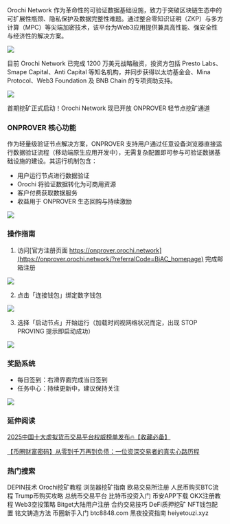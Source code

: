 Orochi Network 作为革命性的可验证数据基础设施，致力于突破区块链生态中的可扩展性瓶颈、隐私保护及数据完整性难题。通过整合零知识证明（ZKP）与多方计算（MPC）等尖端加密技术，该平台为Web3应用提供兼具高性能、强安全性与经济性的解决方案。

[![](https://307e939.webp.li/20250419131345441.png)](https://btc8848.com/top-10-exchanges)

目前 Orochi Network 已完成 1200 万美元战略融资，投资方包括 Presto Labs、Smape Capital、Anti Capital 等知名机构，并同步获得以太坊基金会、Mina Protocol、Web3 Foundation 及 BNB Chain 的专项资助支持。

[![](https://307e939.webp.li/20250419131410625.png)](https://btc8848.com/top-10-exchanges)

首期挖矿正式启动！Orochi Network 现已开放 ONPROVER 轻节点挖矿通道

### ONPROVER 核心功能
作为轻量级验证节点解决方案，ONPROVER 支持用户通过任意设备浏览器直接运行数据验证流程（移动端原生应用开发中），无需复杂配置即可参与可验证数据基础设施的建设。其运行机制包含：
- 用户运行节点进行数据验证
- Orochi 将验证数据转化为可商用资源
- 客户付费获取数据服务
- 收益用于 ONPROVER 生态回购与持续激励

[![](https://307e939.webp.li/20250419131447545.png)](https://btc8848.com/top-10-exchanges)

### 操作指南

1. 访问[官方注册页面 https://onprover.orochi.network](https://onprover.orochi.network/?referralCode=BjAC_homepage) 完成邮箱注册

[![](https://307e939.webp.li/20250419131834911.png)](https://btc8848.com/top-10-exchanges)

2. 点击「连接钱包」绑定数字钱包

[![](https://307e939.webp.li/20250419131902404.png)](https://btc8848.com/top-10-exchanges)

3. 选择「启动节点」开始运行（加载时间视网络状况而定，出现 STOP PROVING 提示即启动成功）

[![](https://307e939.webp.li/20250419131937453.png)](https://btc8848.com/top-10-exchanges)

### 奖励系统
- 每日签到：右滑界面完成当日签到
- 任务中心：持续更新中，建议保持关注

[![](https://307e939.webp.li/20250419132017552.png)](https://btc8848.com/top-10-exchanges)

### 延伸阅读
[2025中国十大虚拟货币交易平台权威榜单发布🔥【收藏必备】](https://btc8848.com/top-10-exchanges/)

[【币圈财富密码】从零到千万再到负债：一位资深交易者的真实心路历程](https://heiyetouzi.xyz/biquanstory001/)

### 热门搜索
DEPIN技术 Orochi挖矿教程 浏览器挖矿指南 欧易交易所注册 人民币购买BTC流程 Trump币购买攻略 总统币交易平台 比特币投资入门 币安APP下载 OKX注册教程 Web3空投策略 Bitget大陆用户注册 合约交易技巧 DeFi质押挖矿 NFT钱包配置 铭文铸造方法 币圈新手入门 btc8848.com 黑夜投资指南 heiyetouzi.xyz